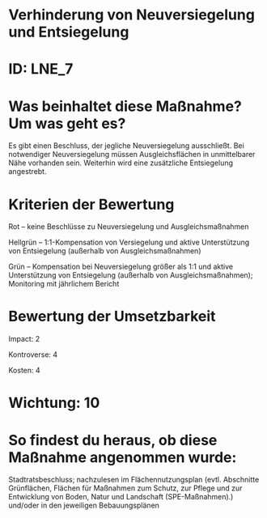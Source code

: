 # Verhinderung von Neuversiegelung und Entsiegelung
# ID: LNE_7
# Was beinhaltet diese Maßnahme? Um was geht es?

Es gibt einen Beschluss, der jegliche Neuversiegelung ausschließt. Bei notwendiger Neuversiegelung müssen Ausgleichsflächen in unmittelbarer Nähe vorhanden sein. Weiterhin wird eine zusätzliche Entsiegelung angestrebt.

# Kriterien der Bewertung

Rot – keine Beschlüsse zu Neuversiegelung und Ausgleichsmaßnahmen

Hellgrün – 1:1-Kompensation von Versiegelung und aktive Unterstützung von Entsiegelung (außerhalb von Ausgleichsmaßnahmen)

Grün – Kompensation bei Neuversiegelung größer als 1:1 und aktive Unterstützung von Entsiegelung (außerhalb von Ausgleichsmaßnahmen); Monitoring mit jährlichem Bericht

# Bewertung der Umsetzbarkeit

Impact: 2

Kontroverse: 4

Kosten: 4
# Wichtung: 10
# So findest du heraus, ob diese Maßnahme angenommen wurde:
Stadtratsbeschluss; nachzulesen im Flächennutzungsplan (evtl. Abschnitte Grünflächen, Flächen für Maßnahmen zum Schutz, zur Pflege und zur Entwicklung von Boden, Natur und Landschaft (SPE-Maßnahmen).) und/oder in den jeweiligen Bebauungsplänen
